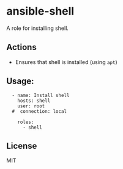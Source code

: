 # ansible-shell

A role for installing shell.


## Actions

- Ensures that shell is installed (using `apt`)


## Usage:
```
  - name: Install shell
    hosts: shell
    user: root
  #  connection: local
    
    roles:
      - shell      
```

## License

MIT
